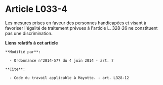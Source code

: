 # Article L033-4

Les mesures prises en faveur des personnes handicapées et visant à favoriser l'égalité de traitement prévues à l'article L.
328-26 ne constituent pas une discrimination.

**Liens relatifs à cet article**

	**Modifié par**:

	  - Ordonnance n°2014-577 du 4 juin 2014 - art. 7

	**Cite**:

	  - Code du travail applicable à Mayotte. - art. L328-12
